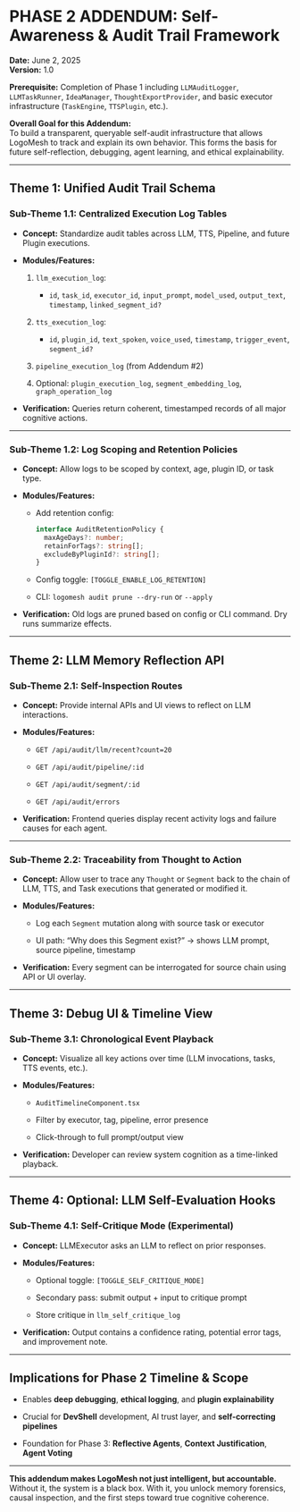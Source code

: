 # PHASE 2 ADDENDUM: Self-Awareness & Audit Trail Framework

**Date:** June 2, 2025  
**Version:** 1.0

**Prerequisite:** Completion of Phase 1 including `LLMAuditLogger`, `LLMTaskRunner`, `IdeaManager`, `ThoughtExportProvider`, and basic executor infrastructure (`TaskEngine`, `TTSPlugin`, etc.).

**Overall Goal for this Addendum:**  
To build a transparent, queryable self-audit infrastructure that allows LogoMesh to track and explain its own behavior. This forms the basis for future self-reflection, debugging, agent learning, and ethical explainability.

---

## Theme 1: Unified Audit Trail Schema

### Sub-Theme 1.1: Centralized Execution Log Tables

- **Concept:** Standardize audit tables across LLM, TTS, Pipeline, and future Plugin executions.
    
- **Modules/Features:**
    
    1. `llm_execution_log`:
        
        - `id`, `task_id`, `executor_id`, `input_prompt`, `model_used`, `output_text`, `timestamp`, `linked_segment_id?`
            
    2. `tts_execution_log`:
        
        - `id`, `plugin_id`, `text_spoken`, `voice_used`, `timestamp`, `trigger_event`, `segment_id?`
            
    3. `pipeline_execution_log` (from Addendum #2)
        
    4. Optional: `plugin_execution_log`, `segment_embedding_log`, `graph_operation_log`
        
- **Verification:** Queries return coherent, timestamped records of all major cognitive actions.
    

---

### Sub-Theme 1.2: Log Scoping and Retention Policies

- **Concept:** Allow logs to be scoped by context, age, plugin ID, or task type.
    
- **Modules/Features:**
    
    - Add retention config:
        
        ```ts
        interface AuditRetentionPolicy {
          maxAgeDays?: number;
          retainForTags?: string[];
          excludeByPluginId?: string[];
        }
        ```
        
    - Config toggle: `[TOGGLE_ENABLE_LOG_RETENTION]`
        
    - CLI: `logomesh audit prune --dry-run` or `--apply`
        
- **Verification:** Old logs are pruned based on config or CLI command. Dry runs summarize effects.
    

---

## Theme 2: LLM Memory Reflection API

### Sub-Theme 2.1: Self-Inspection Routes

- **Concept:** Provide internal APIs and UI views to reflect on LLM interactions.
    
- **Modules/Features:**
    
    - `GET /api/audit/llm/recent?count=20`
        
    - `GET /api/audit/pipeline/:id`
        
    - `GET /api/audit/segment/:id`
        
    - `GET /api/audit/errors`
        
- **Verification:** Frontend queries display recent activity logs and failure causes for each agent.
    

---

### Sub-Theme 2.2: Traceability from Thought to Action

- **Concept:** Allow user to trace any `Thought` or `Segment` back to the chain of LLM, TTS, and Task executions that generated or modified it.
    
- **Modules/Features:**
    
    - Log each `Segment` mutation along with source task or executor
        
    - UI path: “Why does this Segment exist?” → shows LLM prompt, source pipeline, timestamp
        
- **Verification:** Every segment can be interrogated for source chain using API or UI overlay.
    

---

## Theme 3: Debug UI & Timeline View

### Sub-Theme 3.1: Chronological Event Playback

- **Concept:** Visualize all key actions over time (LLM invocations, tasks, TTS events, etc.).
    
- **Modules/Features:**
    
    - `AuditTimelineComponent.tsx`
        
    - Filter by executor, tag, pipeline, error presence
        
    - Click-through to full prompt/output view
        
- **Verification:** Developer can review system cognition as a time-linked playback.
    

---

## Theme 4: Optional: LLM Self-Evaluation Hooks

### Sub-Theme 4.1: Self-Critique Mode (Experimental)

- **Concept:** LLMExecutor asks an LLM to reflect on prior responses.
    
- **Modules/Features:**
    
    - Optional toggle: `[TOGGLE_SELF_CRITIQUE_MODE]`
        
    - Secondary pass: submit output + input to critique prompt
        
    - Store critique in `llm_self_critique_log`
        
- **Verification:** Output contains a confidence rating, potential error tags, and improvement note.
    

---

## Implications for Phase 2 Timeline & Scope

- Enables **deep debugging**, **ethical logging**, and **plugin explainability**
    
- Crucial for **DevShell** development, AI trust layer, and **self-correcting pipelines**
    
- Foundation for Phase 3: **Reflective Agents**, **Context Justification**, **Agent Voting**
    

---

**This addendum makes LogoMesh not just intelligent, but accountable.** Without it, the system is a black box. With it, you unlock memory forensics, causal inspection, and the first steps toward true cognitive coherence.